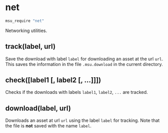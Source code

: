 
# net

```bash
msu_require "net"
```

Networking utilities.


## track(label, url)

Save the download with label `label` for downloading an asset at the url `url`. This saves the information in the file `.msu.download` in the current directory.


## check([label1 [, label2 [, ...]]])

Checks if the downloads with labels `label1`, `label2`, `...` are tracked.


## download(label, url)

Downloads an asset at url `url` using the label `label` for tracking. Note that the file is **not** saved with the name `label`.

